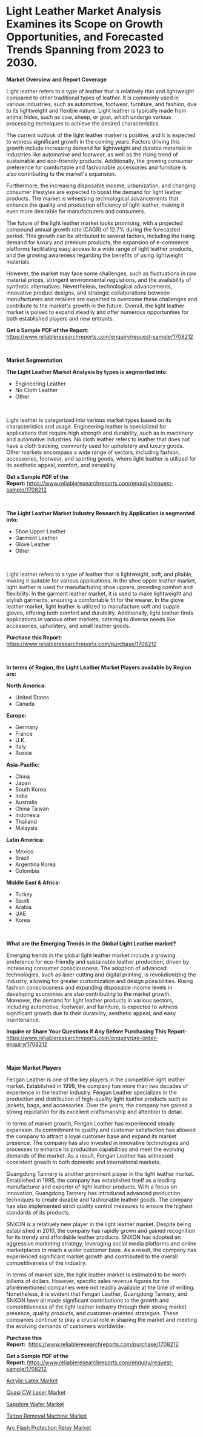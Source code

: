 <p><h1>Light Leather Market Analysis Examines its Scope on Growth Opportunities, and Forecasted Trends Spanning from 2023 to 2030.</h1></p><p><strong>Market Overview and Report Coverage</strong></p>
<p><p>Light leather refers to a type of leather that is relatively thin and lightweight compared to other traditional types of leather. It is commonly used in various industries, such as automotive, footwear, furniture, and fashion, due to its lightweight and flexible nature. Light leather is typically made from animal hides, such as cow, sheep, or goat, which undergo various processing techniques to achieve the desired characteristics.</p><p>The current outlook of the light leather market is positive, and it is expected to witness significant growth in the coming years. Factors driving this growth include increasing demand for lightweight and durable materials in industries like automotive and footwear, as well as the rising trend of sustainable and eco-friendly products. Additionally, the growing consumer preference for comfortable and fashionable accessories and furniture is also contributing to the market's expansion.</p><p>Furthermore, the increasing disposable income, urbanization, and changing consumer lifestyles are expected to boost the demand for light leather products. The market is witnessing technological advancements that enhance the quality and production efficiency of light leather, making it even more desirable for manufacturers and consumers.</p><p>The future of the light leather market looks promising, with a projected compound annual growth rate (CAGR) of 12.7% during the forecasted period. This growth can be attributed to several factors, including the rising demand for luxury and premium products, the expansion of e-commerce platforms facilitating easy access to a wide range of light leather products, and the growing awareness regarding the benefits of using lightweight materials.</p><p>However, the market may face some challenges, such as fluctuations in raw material prices, stringent environmental regulations, and the availability of synthetic alternatives. Nevertheless, technological advancements, innovative product designs, and strategic collaborations between manufacturers and retailers are expected to overcome these challenges and contribute to the market's growth in the future. Overall, the light leather market is poised to expand steadily and offer numerous opportunities for both established players and new entrants.</p></p>
<p><strong>Get a Sample PDF of the Report:</strong> <a href="https://www.reliableresearchreports.com/enquiry/request-sample/1708212">https://www.reliableresearchreports.com/enquiry/request-sample/1708212</a></p>
<p>&nbsp;</p>
<p><strong>Market Segmentation</strong></p>
<p><strong>The Light Leather Market Analysis by types is segmented into:</strong></p>
<p><ul><li>Engineering Leather</li><li>No Cloth Leather</li><li>Other</li></ul></p>
<p>&nbsp;</p>
<p><p>Light leather is categorized into various market types based on its characteristics and usage. Engineering leather is specialized for applications that require high strength and durability, such as in machinery and automotive industries. No cloth leather refers to leather that does not have a cloth backing, commonly used for upholstery and luxury goods. Other markets encompass a wide range of sectors, including fashion, accessories, footwear, and sporting goods, where light leather is utilized for its aesthetic appeal, comfort, and versatility.</p></p>
<p><strong>Get a Sample PDF of the Report:</strong>&nbsp;<a href="https://www.reliableresearchreports.com/enquiry/request-sample/1708212">https://www.reliableresearchreports.com/enquiry/request-sample/1708212</a></p>
<p>&nbsp;</p>
<p><strong>The Light Leather Market Industry Research by Application is segmented into:</strong></p>
<p><ul><li>Shoe Upper Leather</li><li>Garment Leather</li><li>Glove Leather</li><li>Other</li></ul></p>
<p>&nbsp;</p>
<p><p>Light leather refers to a type of leather that is lightweight, soft, and pliable, making it suitable for various applications. In the shoe upper leather market, light leather is used for manufacturing shoe uppers, providing comfort and flexibility. In the garment leather market, it is used to make lightweight and stylish garments, ensuring a comfortable fit for the wearer. In the glove leather market, light leather is utilized to manufacture soft and supple gloves, offering both comfort and durability. Additionally, light leather finds applications in various other markets, catering to diverse needs like accessories, upholstery, and small leather goods.</p></p>
<p><strong>Purchase this Report:</strong>&nbsp; <a href="https://www.reliableresearchreports.com/purchase/1708212">https://www.reliableresearchreports.com/purchase/1708212</a></p>
<p>&nbsp;</p>
<p><strong>In terms of Region, the Light Leather Market Players available by Region are:</strong></p>
<p>
    <p> <strong> North America: </strong>
        <ul>
            <li>United States</li>
            <li>Canada</li>
        </ul>
        </p> 
    <p> <strong> Europe: </strong>
        <ul>
            <li>Germany</li>
            <li>France</li>
            <li>U.K.</li>
            <li>Italy</li>
            <li>Russia</li>
        </ul>
        </p> 
    <p> <strong> Asia-Pacific: </strong>
        <ul>
            <li>China</li>
            <li>Japan</li>
            <li>South Korea</li>
            <li>India</li>
            <li>Australia</li>
            <li>China Taiwan</li>
            <li>Indonesia</li>
            <li>Thailand</li>
            <li>Malaysia</li>
        </ul>
        </p> 
    <p> <strong> Latin America: </strong>
        <ul>
            <li>Mexico</li>
            <li>Brazil</li>
            <li>Argentina Korea</li>
            <li>Colombia</li>
        </ul>
        </p> 
    <p> <strong> Middle East & Africa: </strong>
        <ul>
            <li>Turkey</li>
            <li>Saudi</li>
            <li>Arabia</li>
            <li>UAE</li>
            <li>Korea</li>
        </ul>
    </p>
    </p>
<p>&nbsp;</p>
<p><strong>What are the Emerging Trends in the Global Light Leather market?</strong></p>
<p><p>Emerging trends in the global light leather market include a growing preference for eco-friendly and sustainable leather production, driven by increasing consumer consciousness. The adoption of advanced technologies, such as laser cutting and digital printing, is revolutionizing the industry, allowing for greater customization and design possibilities. Rising fashion consciousness and expanding disposable income levels in developing economies are also contributing to the market growth. Moreover, the demand for light leather products in various sectors, including automotive, footwear, and furniture, is expected to witness significant growth due to their durability, aesthetic appeal, and easy maintenance.</p></p>
<p><strong>Inquire or Share Your Questions If Any Before Purchasing This Report</strong>- <a href="https://www.reliableresearchreports.com/enquiry/pre-order-enquiry/1708212">https://www.reliableresearchreports.com/enquiry/pre-order-enquiry/1708212</a></p>
<p>&nbsp;</p>
<p><strong>Major Market Players</strong></p>
<p><p>Fengan Leather is one of the key players in the competitive light leather market. Established in 1998, the company has more than two decades of experience in the leather industry. Fengan Leather specializes in the production and distribution of high-quality light leather products such as jackets, bags, and accessories. Over the years, the company has gained a strong reputation for its excellent craftsmanship and attention to detail.</p><p>In terms of market growth, Fengan Leather has experienced steady expansion. Its commitment to quality and customer satisfaction has allowed the company to attract a loyal customer base and expand its market presence. The company has also invested in innovative technologies and processes to enhance its production capabilities and meet the evolving demands of the market. As a result, Fengan Leather has witnessed consistent growth in both domestic and international markets.</p><p>Guangdong Tannery is another prominent player in the light leather market. Established in 1995, the company has established itself as a leading manufacturer and exporter of light leather products. With a focus on innovation, Guangdong Tannery has introduced advanced production techniques to create durable and fashionable leather goods. The company has also implemented strict quality control measures to ensure the highest standards of its products.</p><p>SNXON is a relatively new player in the light leather market. Despite being established in 2010, the company has rapidly grown and gained recognition for its trendy and affordable leather products. SNXON has adopted an aggressive marketing strategy, leveraging social media platforms and online marketplaces to reach a wider customer base. As a result, the company has experienced significant market growth and contributed to the overall competitiveness of the industry.</p><p>In terms of market size, the light leather market is estimated to be worth billions of dollars. However, specific sales revenue figures for the aforementioned companies were not readily available at the time of writing. Nonetheless, it is evident that Fengan Leather, Guangdong Tannery, and SNXON have all made significant contributions to the growth and competitiveness of the light leather industry through their strong market presence, quality products, and customer-oriented strategies. These companies continue to play a crucial role in shaping the market and meeting the evolving demands of customers worldwide.</p></p>
<p><strong>Purchase this Report:</strong>&nbsp;&nbsp;<a href="https://www.reliableresearchreports.com/purchase/1708212">https://www.reliableresearchreports.com/purchase/1708212</a></p>
<p></p>
<p><strong>Get a Sample PDF of the Report:</strong>&nbsp;<a href="https://www.reliableresearchreports.com/enquiry/request-sample/1708212">https://www.reliableresearchreports.com/enquiry/request-sample/1708212</a></p>
<p><p><a href="https://github.com/merzlyukov93/Market-Research-Report-List-1/blob/main/acrylic-latex-market.md">Acrylic Latex Market</a></p><p><a href="https://medium.com/@allelee654/quasi-cw-laser-market-analysis-its-cagr-market-segmentation-and-global-industry-overview-4dffa759ef0e">Quasi CW Laser Market</a></p><p><a href="https://github.com/sofyaavrova/Market-Research-Report-List-1/blob/main/sapphire-wafer-market.md">Sapphire Wafer Market</a></p><p><a href="https://medium.com/@nelljian7548/tattoo-removal-machine-market-analysis-its-cagr-market-segmentation-and-global-industry-overview-5e67b7fd9847">Tattoo Removal Machine Market</a></p><p><a href="https://medium.com/@kiannoel89776554/arc-flash-protection-relay-market-competitive-analysis-market-trends-and-forecast-to-2030-aa5f8671ac7d">Arc Flash Protection Relay Market</a></p></p>